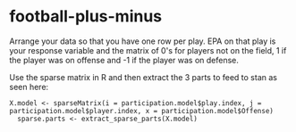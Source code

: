 # football-plus-minus

Arrange your data so that you have one row per play. EPA on that play is your response variable and the matrix of 0's for players not on the field, 1 if the player was on offense and -1 if the player was on defense. 

Use the sparse matrix in R and then extract the 3 parts to feed to stan as seen here: 
```
X.model <- sparseMatrix(i = participation.model$play.index, j = participation.model$player.index, x = participation.model$Offense)
  sparse.parts <- extract_sparse_parts(X.model)
```
